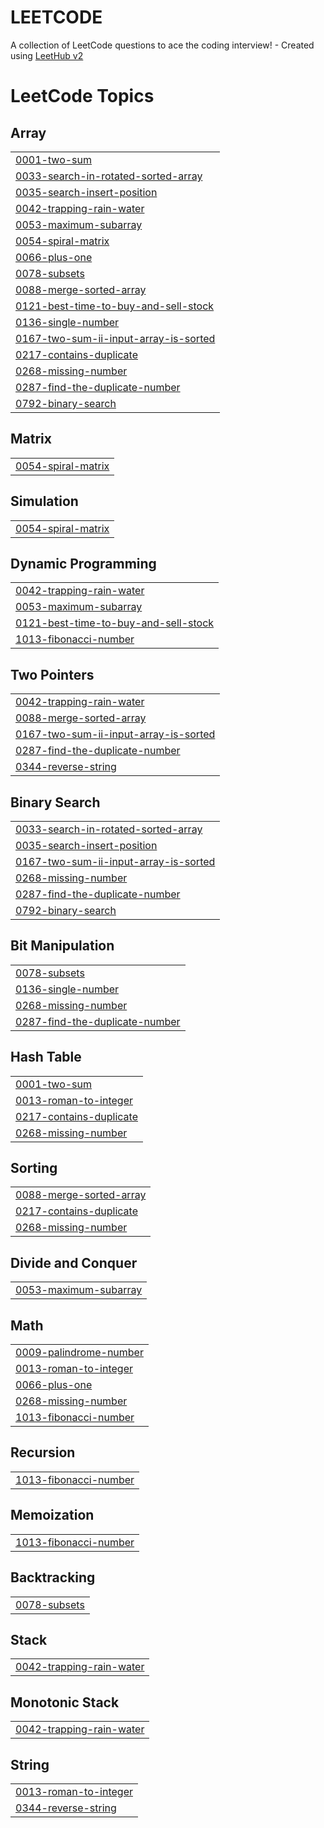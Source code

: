 # LEETCODE
A collection of LeetCode questions to ace the coding interview! - Created using [LeetHub v2](https://github.com/arunbhardwaj/LeetHub-2.0)

<!---LeetCode Topics Start-->
# LeetCode Topics
## Array
|  |
| ------- |
| [0001-two-sum](https://github.com/PrashantPatil-2005/LEETCODE/tree/master/0001-two-sum) |
| [0033-search-in-rotated-sorted-array](https://github.com/PrashantPatil-2005/LEETCODE/tree/master/0033-search-in-rotated-sorted-array) |
| [0035-search-insert-position](https://github.com/PrashantPatil-2005/LEETCODE/tree/master/0035-search-insert-position) |
| [0042-trapping-rain-water](https://github.com/PrashantPatil-2005/LEETCODE/tree/master/0042-trapping-rain-water) |
| [0053-maximum-subarray](https://github.com/PrashantPatil-2005/LEETCODE/tree/master/0053-maximum-subarray) |
| [0054-spiral-matrix](https://github.com/PrashantPatil-2005/LEETCODE/tree/master/0054-spiral-matrix) |
| [0066-plus-one](https://github.com/PrashantPatil-2005/LEETCODE/tree/master/0066-plus-one) |
| [0078-subsets](https://github.com/PrashantPatil-2005/LEETCODE/tree/master/0078-subsets) |
| [0088-merge-sorted-array](https://github.com/PrashantPatil-2005/LEETCODE/tree/master/0088-merge-sorted-array) |
| [0121-best-time-to-buy-and-sell-stock](https://github.com/PrashantPatil-2005/LEETCODE/tree/master/0121-best-time-to-buy-and-sell-stock) |
| [0136-single-number](https://github.com/PrashantPatil-2005/LEETCODE/tree/master/0136-single-number) |
| [0167-two-sum-ii-input-array-is-sorted](https://github.com/PrashantPatil-2005/LEETCODE/tree/master/0167-two-sum-ii-input-array-is-sorted) |
| [0217-contains-duplicate](https://github.com/PrashantPatil-2005/LEETCODE/tree/master/0217-contains-duplicate) |
| [0268-missing-number](https://github.com/PrashantPatil-2005/LEETCODE/tree/master/0268-missing-number) |
| [0287-find-the-duplicate-number](https://github.com/PrashantPatil-2005/LEETCODE/tree/master/0287-find-the-duplicate-number) |
| [0792-binary-search](https://github.com/PrashantPatil-2005/LEETCODE/tree/master/0792-binary-search) |
## Matrix
|  |
| ------- |
| [0054-spiral-matrix](https://github.com/PrashantPatil-2005/LEETCODE/tree/master/0054-spiral-matrix) |
## Simulation
|  |
| ------- |
| [0054-spiral-matrix](https://github.com/PrashantPatil-2005/LEETCODE/tree/master/0054-spiral-matrix) |
## Dynamic Programming
|  |
| ------- |
| [0042-trapping-rain-water](https://github.com/PrashantPatil-2005/LEETCODE/tree/master/0042-trapping-rain-water) |
| [0053-maximum-subarray](https://github.com/PrashantPatil-2005/LEETCODE/tree/master/0053-maximum-subarray) |
| [0121-best-time-to-buy-and-sell-stock](https://github.com/PrashantPatil-2005/LEETCODE/tree/master/0121-best-time-to-buy-and-sell-stock) |
| [1013-fibonacci-number](https://github.com/PrashantPatil-2005/LEETCODE/tree/master/1013-fibonacci-number) |
## Two Pointers
|  |
| ------- |
| [0042-trapping-rain-water](https://github.com/PrashantPatil-2005/LEETCODE/tree/master/0042-trapping-rain-water) |
| [0088-merge-sorted-array](https://github.com/PrashantPatil-2005/LEETCODE/tree/master/0088-merge-sorted-array) |
| [0167-two-sum-ii-input-array-is-sorted](https://github.com/PrashantPatil-2005/LEETCODE/tree/master/0167-two-sum-ii-input-array-is-sorted) |
| [0287-find-the-duplicate-number](https://github.com/PrashantPatil-2005/LEETCODE/tree/master/0287-find-the-duplicate-number) |
| [0344-reverse-string](https://github.com/PrashantPatil-2005/LEETCODE/tree/master/0344-reverse-string) |
## Binary Search
|  |
| ------- |
| [0033-search-in-rotated-sorted-array](https://github.com/PrashantPatil-2005/LEETCODE/tree/master/0033-search-in-rotated-sorted-array) |
| [0035-search-insert-position](https://github.com/PrashantPatil-2005/LEETCODE/tree/master/0035-search-insert-position) |
| [0167-two-sum-ii-input-array-is-sorted](https://github.com/PrashantPatil-2005/LEETCODE/tree/master/0167-two-sum-ii-input-array-is-sorted) |
| [0268-missing-number](https://github.com/PrashantPatil-2005/LEETCODE/tree/master/0268-missing-number) |
| [0287-find-the-duplicate-number](https://github.com/PrashantPatil-2005/LEETCODE/tree/master/0287-find-the-duplicate-number) |
| [0792-binary-search](https://github.com/PrashantPatil-2005/LEETCODE/tree/master/0792-binary-search) |
## Bit Manipulation
|  |
| ------- |
| [0078-subsets](https://github.com/PrashantPatil-2005/LEETCODE/tree/master/0078-subsets) |
| [0136-single-number](https://github.com/PrashantPatil-2005/LEETCODE/tree/master/0136-single-number) |
| [0268-missing-number](https://github.com/PrashantPatil-2005/LEETCODE/tree/master/0268-missing-number) |
| [0287-find-the-duplicate-number](https://github.com/PrashantPatil-2005/LEETCODE/tree/master/0287-find-the-duplicate-number) |
## Hash Table
|  |
| ------- |
| [0001-two-sum](https://github.com/PrashantPatil-2005/LEETCODE/tree/master/0001-two-sum) |
| [0013-roman-to-integer](https://github.com/PrashantPatil-2005/LEETCODE/tree/master/0013-roman-to-integer) |
| [0217-contains-duplicate](https://github.com/PrashantPatil-2005/LEETCODE/tree/master/0217-contains-duplicate) |
| [0268-missing-number](https://github.com/PrashantPatil-2005/LEETCODE/tree/master/0268-missing-number) |
## Sorting
|  |
| ------- |
| [0088-merge-sorted-array](https://github.com/PrashantPatil-2005/LEETCODE/tree/master/0088-merge-sorted-array) |
| [0217-contains-duplicate](https://github.com/PrashantPatil-2005/LEETCODE/tree/master/0217-contains-duplicate) |
| [0268-missing-number](https://github.com/PrashantPatil-2005/LEETCODE/tree/master/0268-missing-number) |
## Divide and Conquer
|  |
| ------- |
| [0053-maximum-subarray](https://github.com/PrashantPatil-2005/LEETCODE/tree/master/0053-maximum-subarray) |
## Math
|  |
| ------- |
| [0009-palindrome-number](https://github.com/PrashantPatil-2005/LEETCODE/tree/master/0009-palindrome-number) |
| [0013-roman-to-integer](https://github.com/PrashantPatil-2005/LEETCODE/tree/master/0013-roman-to-integer) |
| [0066-plus-one](https://github.com/PrashantPatil-2005/LEETCODE/tree/master/0066-plus-one) |
| [0268-missing-number](https://github.com/PrashantPatil-2005/LEETCODE/tree/master/0268-missing-number) |
| [1013-fibonacci-number](https://github.com/PrashantPatil-2005/LEETCODE/tree/master/1013-fibonacci-number) |
## Recursion
|  |
| ------- |
| [1013-fibonacci-number](https://github.com/PrashantPatil-2005/LEETCODE/tree/master/1013-fibonacci-number) |
## Memoization
|  |
| ------- |
| [1013-fibonacci-number](https://github.com/PrashantPatil-2005/LEETCODE/tree/master/1013-fibonacci-number) |
## Backtracking
|  |
| ------- |
| [0078-subsets](https://github.com/PrashantPatil-2005/LEETCODE/tree/master/0078-subsets) |
## Stack
|  |
| ------- |
| [0042-trapping-rain-water](https://github.com/PrashantPatil-2005/LEETCODE/tree/master/0042-trapping-rain-water) |
## Monotonic Stack
|  |
| ------- |
| [0042-trapping-rain-water](https://github.com/PrashantPatil-2005/LEETCODE/tree/master/0042-trapping-rain-water) |
## String
|  |
| ------- |
| [0013-roman-to-integer](https://github.com/PrashantPatil-2005/LEETCODE/tree/master/0013-roman-to-integer) |
| [0344-reverse-string](https://github.com/PrashantPatil-2005/LEETCODE/tree/master/0344-reverse-string) |
<!---LeetCode Topics End-->